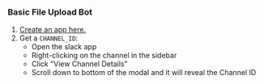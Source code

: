 
### Basic File Upload Bot

1. [Create an app here.](https://api.slack.com/apps)
2. Get a `CHANNEL_ID`:
    * Open the slack app
    * Right-clicking on the channel in the sidebar
    * Click "View Channel Details"
    * Scroll down to bottom of the modal and it will reveal the Channel ID
